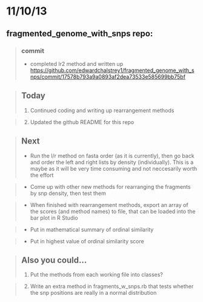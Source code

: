 11/10/13
========================================================

fragmented_genome_with_snps repo:
---------------------------------

>### commit
>- completed lr2 method and written up
>https://github.com/edwardchalstrey1/fragmented_genome_with_snps/commit/17578b793a9a0893af2dea73533e585699bb75bf

>## Today
>1. Continued coding and writing up rearrangement methods

>2. Updated the github README for this repo

>## Next
> - Run the l/r method on fasta order (as it is currently), then go back and order the left and right lists by density (individually). This is a maybe as it will be very time consuming and not neccesarily worth the effort

> - Come up with other new methods for rearranging the fragments by snp density, then test them

> - When finished with rearrangement methods, export an array of the scores (and method names) to file, that can be loaded into the bar plot in R Studio

> - Put in mathematical summary of ordinal similarity

> - Put in highest value of ordinal similarity score

>## Also you could...
>1. Put the methods from each working file into classes?

>2. Write an extra method in fragments_w_snps.rb that tests whether the snp positions are really in a normal distribution
